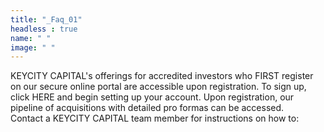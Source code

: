 ```yaml
---
title: "_Faq_01"
headless : true
name: " "
image: " "
---
```

KEYCITY CAPITAL&#x27;s offerings for accredited investors who FIRST register on our secure online portal are accessible upon registration. To sign up, click HERE and begin setting up your account. Upon registration, our pipeline of acquisitions with detailed pro formas can be accessed. <br>Contact a KEYCITY CAPITAL team member for instructions on how to:
